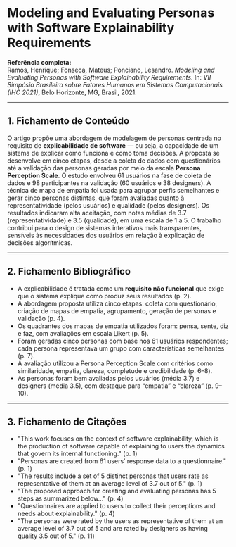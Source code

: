 # **Modeling and Evaluating Personas with Software Explainability Requirements**

**Referência completa:**  
Ramos, Henrique; Fonseca, Mateus; Ponciano, Lesandro. *Modeling and Evaluating Personas with Software Explainability Requirements*. In: *VII Simpósio Brasileiro sobre Fatores Humanos em Sistemas Computacionais (IHC 2021)*, Belo Horizonte, MG, Brasil, 2021.

---

## 1. Fichamento de Conteúdo

O artigo propõe uma abordagem de modelagem de personas centrada no requisito de **explicabilidade de software** — ou seja, a capacidade de um sistema de explicar como funciona e como toma decisões. A proposta se desenvolve em cinco etapas, desde a coleta de dados com questionários até a validação das personas geradas por meio da escala **Persona Perception Scale**. O estudo envolveu 61 usuários na fase de coleta de dados e 98 participantes na validação (60 usuários e 38 designers). A técnica de mapa de empatia foi usada para agrupar perfis semelhantes e gerar cinco personas distintas, que foram avaliadas quanto à representatividade (pelos usuários) e qualidade (pelos designers). Os resultados indicaram alta aceitação, com notas médias de 3.7 (representatividade) e 3.5 (qualidade), em uma escala de 1 a 5. O trabalho contribui para o design de sistemas interativos mais transparentes, sensíveis às necessidades dos usuários em relação à explicação de decisões algorítmicas.

---

## 2. Fichamento Bibliográfico

- A explicabilidade é tratada como um **requisito não funcional** que exige que o sistema explique como produz seus resultados (p. 2).  
- A abordagem proposta utiliza cinco etapas: coleta com questionário, criação de mapas de empatia, agrupamento, geração de personas e validação (p. 4).  
- Os quadrantes dos mapas de empatia utilizados foram: pensa, sente, diz e faz, com avaliações em escala Likert (p. 5).  
- Foram geradas cinco personas com base nos 61 usuários respondentes; cada persona representava um grupo com características semelhantes (p. 7).  
- A avaliação utilizou a Persona Perception Scale com critérios como similaridade, empatia, clareza, completude e credibilidade (p. 6–8).  
- As personas foram bem avaliadas pelos usuários (média 3.7) e designers (média 3.5), com destaque para “empatia” e “clareza” (p. 9–10).

---

## 3. Fichamento de Citações

- "This work focuses on the context of software explainability, which is the production of software capable of explaining to users the dynamics that govern its internal functioning." (p. 1)  
- "Personas are created from 61 users’ response data to a questionnaire." (p. 1)  
- "The results include a set of 5 distinct personas that users rate as representative of them at an average level of 3.7 out of 5." (p. 1)  
- "The proposed approach for creating and evaluating personas has 5 steps as summarized below..." (p. 4)  
- "Questionnaires are applied to users to collect their perceptions and needs about explainability." (p. 4)  
- "The personas were rated by the users as representative of them at an average level of 3.7 out of 5 and are rated by designers as having quality 3.5 out of 5." (p. 11)

